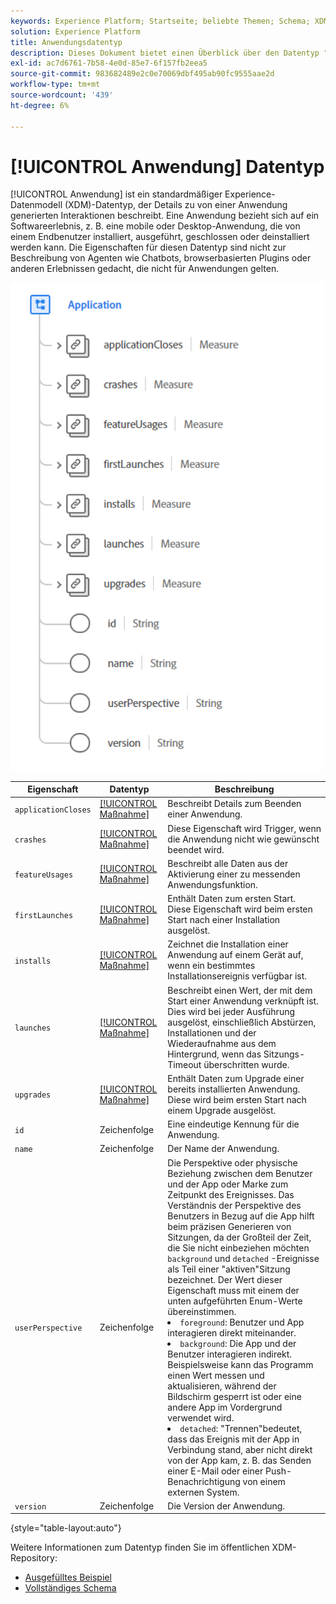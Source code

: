 ```yaml
---
keywords: Experience Platform; Startseite; beliebte Themen; Schema; XDM; Felder; Schemas; Schemas; Anwendung; Datentyp; Datentyp; Datentyp;
solution: Experience Platform
title: Anwendungsdatentyp
description: Dieses Dokument bietet einen Überblick über den Datentyp "Application Experience Data Model (XDM)".
exl-id: ac7d6761-7b58-4e0d-85e7-6f157fb2eea5
source-git-commit: 983682489e2c0e70069dbf495ab90fc9555aae2d
workflow-type: tm+mt
source-wordcount: '439'
ht-degree: 6%

---
```


# [!UICONTROL Anwendung] Datentyp

[!UICONTROL Anwendung] ist ein standardmäßiger Experience-Datenmodell (XDM)-Datentyp, der Details zu von einer Anwendung generierten Interaktionen beschreibt. Eine Anwendung bezieht sich auf ein Softwareerlebnis, z. B. eine mobile oder Desktop-Anwendung, die von einem Endbenutzer installiert, ausgeführt, geschlossen oder deinstalliert werden kann. Die Eigenschaften für diesen Datentyp sind nicht zur Beschreibung von Agenten wie Chatbots, browserbasierten Plugins oder anderen Erlebnissen gedacht, die nicht für Anwendungen gelten.

<img src="../images/data-types/application.PNG" width="500" /><br />

| Eigenschaft | Datentyp | Beschreibung |
| --- | --- | --- |
| `applicationCloses` | [[!UICONTROL Maßnahme]](./measure.md) | Beschreibt Details zum Beenden einer Anwendung. |
| `crashes` | [[!UICONTROL Maßnahme]](./measure.md) | Diese Eigenschaft wird Trigger, wenn die Anwendung nicht wie gewünscht beendet wird. |
| `featureUsages` | [[!UICONTROL Maßnahme]](./measure.md) | Beschreibt alle Daten aus der Aktivierung einer zu messenden Anwendungsfunktion. |
| `firstLaunches` | [[!UICONTROL Maßnahme]](./measure.md) | Enthält Daten zum ersten Start. Diese Eigenschaft wird beim ersten Start nach einer Installation ausgelöst. |
| `installs` | [[!UICONTROL Maßnahme]](./measure.md) | Zeichnet die Installation einer Anwendung auf einem Gerät auf, wenn ein bestimmtes Installationsereignis verfügbar ist. |
| `launches` | [[!UICONTROL Maßnahme]](./measure.md) | Beschreibt einen Wert, der mit dem Start einer Anwendung verknüpft ist. Dies wird bei jeder Ausführung ausgelöst, einschließlich Abstürzen, Installationen und der Wiederaufnahme aus dem Hintergrund, wenn das Sitzungs-Timeout überschritten wurde. |
| `upgrades` | [[!UICONTROL Maßnahme]](./measure.md) | Enthält Daten zum Upgrade einer bereits installierten Anwendung. Diese wird beim ersten Start nach einem Upgrade ausgelöst. |
| `id` | Zeichenfolge | Eine eindeutige Kennung für die Anwendung. |
| `name` | Zeichenfolge | Der Name der Anwendung. |
| `userPerspective` | Zeichenfolge | Die Perspektive oder physische Beziehung zwischen dem Benutzer und der App oder Marke zum Zeitpunkt des Ereignisses. Das Verständnis der Perspektive des Benutzers in Bezug auf die App hilft beim präzisen Generieren von Sitzungen, da der Großteil der Zeit, die Sie nicht einbeziehen möchten `background` und `detached` -Ereignisse als Teil einer &quot;aktiven&quot;Sitzung bezeichnet. Der Wert dieser Eigenschaft muss mit einem der unten aufgeführten Enum-Werte übereinstimmen. <li> `foreground`: Benutzer und App interagieren direkt miteinander. </li> <li> `background`: Die App und der Benutzer interagieren indirekt. Beispielsweise kann das Programm einen Wert messen und aktualisieren, während der Bildschirm gesperrt ist oder eine andere App im Vordergrund verwendet wird.  </li> <li> `detached`: &quot;Trennen&quot;bedeutet, dass das Ereignis mit der App in Verbindung stand, aber nicht direkt von der App kam, z. B. das Senden einer E-Mail oder einer Push-Benachrichtigung von einem externen System. |
| `version` | Zeichenfolge | Die Version der Anwendung. |

{style="table-layout:auto"}

Weitere Informationen zum Datentyp finden Sie im öffentlichen XDM-Repository:

* [Ausgefülltes Beispiel](https://github.com/adobe/xdm/blob/master/components/datatypes/channels/application.example.1.json)
* [Vollständiges Schema](https://github.com/adobe/xdm/blob/master/components/datatypes/channels/application.schema.json)
